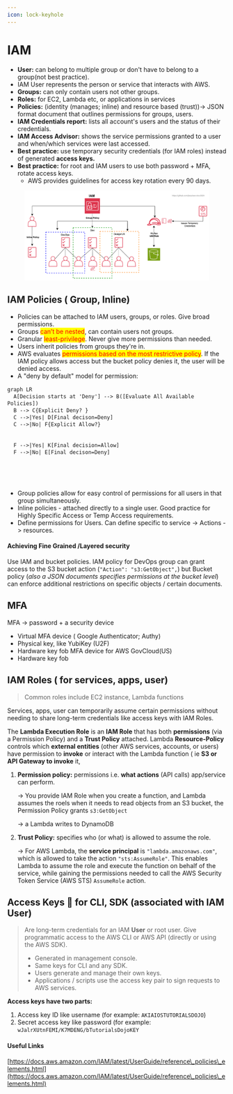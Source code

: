 ```yaml
---
icon: lock-keyhole
---
```


# IAM

* **User:** can belong to multiple group or don't have to belong to a group(not best practice).
* IAM User represents the person or service that  interacts with AWS.
* **Groups:** can only contain users not other groups.
* **Roles:** for EC2, Lambda etc, or applications in services
* **Policies:** (identity (manages; inline) and resource based (trust))→ JSON format document that outlines permissions for groups, users.
* **IAM Credentials report:** lists all account's users and the status of their credentials.&#x20;
* **IAM Access Advisor:** shows the service permissions granted to a user and when/which services were last accessed.
* **Best practice:** use temporary security credentials (for IAM roles) instead of generated **access keys.**
* **Best practice:** for root and IAM users to use both password + MFA, rotate access keys.
  * AWS provides guidelines for access key rotation every 90 days.

<figure><img src="../../.gitbook/assets/image (1).png" alt=""><figcaption></figcaption></figure>

## IAM Policies ( Group, Inline)

* Policies can be attached to IAM users, groups, or roles. Give broad permissions.
* Groups <mark style="color:red;">can’t be nested</mark>, can contain users not groups.
* Granular <mark style="color:red;">least-privilege</mark>. Never give more permissions than needed.
* Users inherit policies from groups they're in.
* AWS evaluates <mark style="color:red;">permissions based on the most restrictive policy</mark>. If the IAM policy allows access but the bucket policy denies it, the user will be denied access.
* A "deny by default" model for permission:

```mermaid
graph LR
  A[Decision starts at 'Deny'] --> B([Evaluate All Available Policies])
  B --> C{Explicit Deny? }
  C -->|Yes| D[Final decison=Deny]
  C -->|No| F{Explicit Allow?}
 
 
  F -->|Yes| K[Final decision=Allow]
  F -->|No| E[Final decison=Deny]





```

* Group policies allow for easy control of permissions for all users in that group simultaneously.
* Inline policies - attached directly to a single user. Good practice for Highly Specific Access or Temp Access requirements.
* Define permissions for Users. Can define specific to service -> Actions -> resources.

#### Achieving Fine Grained /Layered security

Use IAM and bucket policies. IAM policy for DevOps group can grant access to the S3 bucket action (`"Action": "s3:GetObject",`) but Bucket policy (_also a JSON documents specifies permissions at the bucket level_) can enforce additional restrictions on specific objects / certain documents.

## MFA&#x20;

MFA -> password + a security device&#x20;

* Virtual MFA device ( Google Authenticator; Authy)
* Physical key, like YubiKey (U2F)
* Hardware key fob MFA device for AWS GovCloud(US)
* Hardware key fob

## IAM Roles ( for services, apps, user)

> Common roles include EC2 instance, Lambda functions

Services, apps, user can temporarily assume certain permissions without needing to share long-term credentials like access keys with IAM Roles.

The **Lambda Execution Role** is an **IAM Role** that has both **permissions** (via a Permission Policy) and a **Trust Policy** attached. Lambda **Resource-Policy** controls which **external entities** (other AWS services, accounts, or users) have permission to **invoke** or interact with the Lambda function ( ie **S3 or API Gateway to invoke** it,&#x20;

1.  **Permission policy:** permissions i.e. **what actions** (API calls) app/service can perform.

    \-> You provide IAM Role when you create a function, and Lambda assumes the roels when it needs to read objects from an S3 bucket, the Permission Policy grants `s3:GetObject`

    \-> a Lambda writes to DynamoDB&#x20;
2.  **Trust Policy:**  specifies who (or what) is allowed to assume the role.

    \-> For AWS Lambda, the **service principal** is `"lambda.amazonaws.com"`, which is allowed to take the action `"sts:AssumeRole"`. This enables Lambda to assume the role and execute the function on behalf of the service, while gaining the permissions needed to call the AWS Security Token Service (AWS STS) `AssumeRole` action.



## Access Keys :key: for CLI, SDK (associated with IAM User)

> Are long-term credentials for an IAM **User** or root user. Give programmatic access to the AWS CLI or AWS API (directly or using the AWS SDK).&#x20;
>
> * Generated in management console.
> * Same keys for CLI and any SDK.
> * Users generate and  manage their own keys.
> * Applications / scripts use the access key pair to sign requests to AWS services.

&#x20;**Access keys have two parts:**

1. Access key ID like username (for example: `AKIAIOSTUTORIALSDOJO`)
2. Secret access key like password (for example: `wJalrXUtnFEMI/K7MDENG/bTutorialsDojoKEY`







#### Useful Links

[https://docs.aws.amazon.com/IAM/latest/UserGuide/reference\_policies\_elements.html](https://docs.aws.amazon.com/IAM/latest/UserGuide/reference\_policies\_elements.html)
